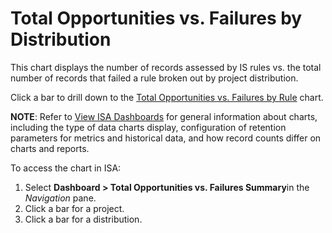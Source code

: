 # Total Opportunities vs. Failures by Distribution

This chart displays the number of records assessed by IS rules vs. the
total number of records that failed a rule broken out by project
distribution.

Click a bar to drill down to the [Total Opportunities vs. Failures by
Rule](Total_Opportunities_vs._Failures_by_Rule.htm) chart.

<span style="font-weight: bold;">NOTE</span>: Refer to [View ISA
Dashboards](View_ISA_Dashboards.htm) for general information about
charts, including the type of data charts display, configuration of
retention parameters for metrics and historical data, and how record
counts differ on charts and reports.

To access the chart in ISA:

1.  Select <span style="font-weight: bold;">Dashboard \> Total
    Opportunities vs. Failures Summary</span>in the
    <span style="font-style: italic;">Navigation</span> pane.
2.  Click a bar for a project.
3.  Click a bar for a distribution.
